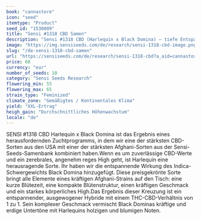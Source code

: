 ```yaml
---
book: "cannastore"
icon: "seed"
itemtype: "Product"
seed_id: "1530009"
title: "Sensi #1318 CBD Samen"
description: "Sensi #1318 CBD (Harlequin x Black Domina) – tiefe Entspannung und zuverlässig hohe CBD-Werte aus mehreren Zuchtlinien. Kaufen Sie Sensi #1318 Samen hier."
image: "https://img.sensiseeds.com/de/research/sensi-1318-cbd-image.png"
slug: "/de-sensi-1318-cbd-samen"
url: "https://sensiseeds.com/de/research/sensi-1318-cbd?a_aid=cannastore"
price: 68
currency: "eur"
number_of_seeds: 10
category: "Sensi Seeds Research"
flowering_min: 55
flowering_max: 65
strain_type: "Feminized"
climate_zone: "Gemäßigtes / Kontinentales Klima"
yield: "XXL-Ertrag"
heigh_gain: "Durchschnittliches Höhenwachstum"
locale: "de"
---
```

SENSI #1318 CBD Harlequin x Black Domina ist das Ergebnis eines herausfordernden Zuchtprogramms, in dem wir eine der stärksten CBD-Sorten aus den USA mit einer der stärksten Afghani-Sorten aus der Sensi-Seeds-Samenbank kombiniert haben.Wenn es um zuverlässige CBD-Werte und ein zerebrales, angenehm reges High geht, ist Harlequin eine herausragende Sorte. Ihr haben wir die entspannende Wirkung des Indica-Schwergewichts Black Domina hinzugefügt. Diese preisgekrönte Sorte bringt alle Elemente eines kräftigen Afghani-Strains auf den Tisch: eine kurze Blütezeit, eine kompakte Blütenstruktur, einen kräftigen Geschmack und ein starkes körperliches High.Das Ergebnis dieser Kreuzung ist ein entspannender, ausgewogener Hybride mit einem THC-CBD-Verhältnis von 1 zu 1. Sein komplexer Geschmack vermischt Black Dominas kräftige und erdige Untertöne mit Harlequins holzigen und blumigen Noten.
